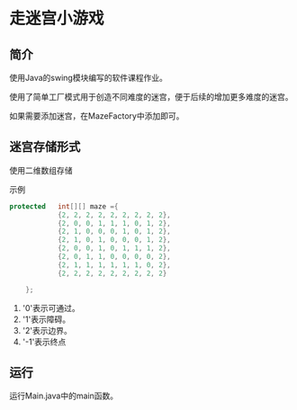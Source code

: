 # 走迷宫小游戏

## 简介

使用Java的swing模块编写的软件课程作业。

使用了简单工厂模式用于创造不同难度的迷宫，便于后续的增加更多难度的迷宫。

如果需要添加迷宫，在MazeFactory中添加即可。

## 迷宫存储形式

使用二维数组存储

示例

```java
protected   int[][] maze ={
            {2, 2, 2, 2, 2, 2, 2, 2, 2},
            {2, 0, 0, 1, 1, 1, 0, 1, 2},
            {2, 1, 0, 0, 0, 1, 0, 1, 2},
            {2, 1, 0, 1, 0, 0, 0, 1, 2},
            {2, 0, 0, 1, 0, 1, 1, 1, 2},
            {2, 0, 1, 1, 0, 0, 0, 0, 2},
            {2, 1, 1, 1, 1, 1, 1, 0, 2},
            {2, 2, 2, 2, 2, 2, 2, 2, 2}

    };
```

1. '0'表示可通过。
2. '1'表示障碍。
3. '2'表示边界。
4. '-1'表示终点

## 运行

运行Main.java中的main函数。